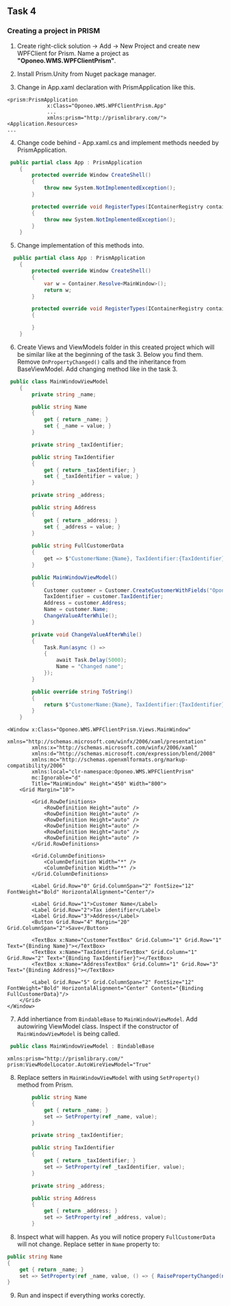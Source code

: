 ## Task 4

### Creating a project in PRISM

1. Create right-click solution -> Add -> New Project and create new WPFClient for Prism. Name a project as **"Oponeo.WMS.WPFClientPrism"**.

2. Install Prism.Unity from Nuget package manager.

3. Change in App.xaml declaration with PrismApplication like this.
```
<prism:PrismApplication
             x:Class="Oponeo.WMS.WPFClientPrism.App"
             ...
             xmlns:prism="http://prismlibrary.com/">
<Application.Resources>
...
```

4. Change code behind - App.xaml.cs and implement methods needed by PrismApplication.

```cs
 public partial class App : PrismApplication
    {
        protected override Window CreateShell()
        {
            throw new System.NotImplementedException();
        }

        protected override void RegisterTypes(IContainerRegistry containerRegistry)
        {
            throw new System.NotImplementedException();
        }
    }
```

5. Change implementation of this methods into.

```cs
  public partial class App : PrismApplication
    {
        protected override Window CreateShell()
        {
            var w = Container.Resolve<MainWindow>();
            return w;
        }

        protected override void RegisterTypes(IContainerRegistry containerRegistry)
        {

        }
    }
```

6. Create Views and ViewModels folder in this created project which will be similar like at the beginning of the task 3. Below you find them. Remove ```OnPropertyChanged()``` calls and the inheritance from BaseViewModel. Add changing method like in the task 3.

```cs
 public class MainWindowViewModel 
    {
        private string _name;

        public string Name
        {
            get { return _name; }
            set { _name = value; }
        }

        private string _taxIdentifier;

        public string TaxIdentifier
        {
            get { return _taxIdentifier; }
            set { _taxIdentifier = value; }
        }

        private string _address;

        public string Address
        {
            get { return _address; }
            set { _address = value; }
        }
        
        public string FullCustomerData
        {
            get => $"CustomerName:{Name}, TaxIdentifier:{TaxIdentifier}, Address: {Address}";
        }

        public MainWindowViewModel()
        {
            Customer customer = Customer.CreateCustomerWithFields("Oponeo", "321321321", "Warszawa ul. Testowa 1");
            TaxIdentifier = customer.TaxIdentifier;
            Address = customer.Address;
            Name = customer.Name;
            ChangeValueAfterWhile();
        }

        private void ChangeValueAfterWhile()
        {
            Task.Run(async () =>
            {
                await Task.Delay(5000);
                Name = "Changed name";
            });
        }

        public override string ToString()
        {
            return $"CustomerName:{Name}, TaxIdentifier:{TaxIdentifier}, Address: { Address}";
        }
    }
```
```
<Window x:Class="Oponeo.WMS.WPFClientPrism.Views.MainWindow"
        xmlns="http://schemas.microsoft.com/winfx/2006/xaml/presentation"
        xmlns:x="http://schemas.microsoft.com/winfx/2006/xaml"
        xmlns:d="http://schemas.microsoft.com/expression/blend/2008"
        xmlns:mc="http://schemas.openxmlformats.org/markup-compatibility/2006"
        xmlns:local="clr-namespace:Oponeo.WMS.WPFClientPrism"
        mc:Ignorable="d"
        Title="MainWindow" Height="450" Width="800">
    <Grid Margin="10">

        <Grid.RowDefinitions>
            <RowDefinition Height="auto" />
            <RowDefinition Height="auto" />
            <RowDefinition Height="auto" />
            <RowDefinition Height="auto" />
            <RowDefinition Height="auto" />
            <RowDefinition Height="auto" />
        </Grid.RowDefinitions>

        <Grid.ColumnDefinitions>
            <ColumnDefinition Width="*" />
            <ColumnDefinition Width="*" />
        </Grid.ColumnDefinitions>

        <Label Grid.Row="0" Grid.ColumnSpan="2" FontSize="12" FontWeight="Bold" HorizontalAlignment="Center"/>

        <Label Grid.Row="1">Customer Name</Label>
        <Label Grid.Row="2">Tax identifier</Label>
        <Label Grid.Row="3">Address</Label>
        <Button Grid.Row="4" Margin="20" Grid.ColumnSpan="2">Save</Button>

        <TextBox x:Name="CustomerTextBox" Grid.Column="1" Grid.Row="1" Text="{Binding Name}"></TextBox>
        <TextBox x:Name="TaxIdentifierTextBox" Grid.Column="1" Grid.Row="2" Text="{Binding TaxIdentifier}"></TextBox>
        <TextBox x:Name="AddressTextBox" Grid.Column="1" Grid.Row="3" Text="{Binding Address}"></TextBox>

        <Label Grid.Row="5" Grid.ColumnSpan="2" FontSize="12" FontWeight="Bold" HorizontalAlignment="Center" Content="{Binding FullCustomerData}"/>
    </Grid>
</Window>
```

7. Add inhertiance from ```BindableBase``` to ```MainWindowViewModel```. Add autowiring ViewModel class. Inspect if the constructor of ```MainWindowViewModel``` is being called.

```cs
 public class MainWindowViewModel : BindableBase
```
```
xmlns:prism="http://prismlibrary.com/"
prism:ViewModelLocator.AutoWireViewModel="True"
```

8. Replace setters in ```MainWindowViewModel``` with using ```SetProperty()``` method from Prism.

```cs
        public string Name
        {
            get { return _name; }
            set => SetProperty(ref _name, value);
        }

        private string _taxIdentifier;

        public string TaxIdentifier
        {
            get { return _taxIdentifier; }
            set => SetProperty(ref _taxIdentifier, value);
        }

        private string _address;

        public string Address
        {
            get { return _address; }
            set => SetProperty(ref _address, value);
        }
```

8. Inspect what will happen. As you will notice propery ```FullCustomerData``` will not change. Replace setter in ```Name``` property to:

```cs
public string Name
{
    get { return _name; }
    set => SetProperty(ref _name, value, () => { RaisePropertyChanged(nameof(FullCustomerData)); });
}
```
9. Run and inspect if everything works corectly.
